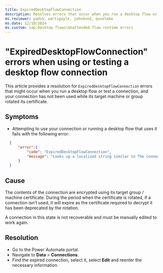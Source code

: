 ```yaml
---
title: ExpiredDesktopFlowConnection
description: Resolves errors that occur when you run a desktop flow or test a connection that hasn't been used since the target machine or group rotated its key.
ms.reviewer: padib，aartigoyle, johndund, quseleba
ms.date: 12/10/2024
ms.custom: sap:Desktop flows\Unattended flow runtime errors
---
```

# "ExpiredDesktopFlowConnection" errors when using or testing a desktop flow connection

This article provides a resolution for `ExpiredDesktopFlowConnection` errors that might occur when you run a desktop flow or test a connection, and your connection has not been used while its target machine or group rotated its certificate.

## Symptoms

- Attempting to use your connection or running a desktop flow that uses it fails with the following error:

```json
  {
      "error":{
          "code": "ExpiredDesktopFlowConnection",
          "message": "Looks up a localized string similar to The connection is no longer valid and needs to be updated. [...]"
      }
  }
```

## Cause

The contents of the connection are encrypted using its target group / machine certificate. During the period when the certificate is rotated, if a connection isn't used, it will expire as the certificate required to decrypt it has been deprecated by the rotation.

A connection in this state is not recoverable and must be manually edited to work again.

## Resolution

- Go to the Power Automate portal.
- Navigate to **Data** > **Connections**.
- Find the expired connection, select it, select **Edit** and reenter the necessary information.
